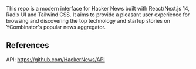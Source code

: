 This repo is a modern interface for Hacker News built with React/Next.js 14, Radix UI and Tailwind CSS. It aims to provide a pleasant user experience for browsing and discovering the top technology and startup stories on YCombinator's popular news aggregator.

## References

API: https://github.com/HackerNews/API
